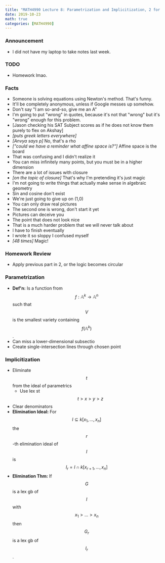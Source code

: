 ```yaml
---
title: "MATH4990 Lecture 8: Parametrization and Implicitization, 2 for 3"
date: 2019-10-23
math: true
categories: [MATH4990]
---
```


### Announcement

- I did not have my laptop to take notes last week.

### TODO

- Homework lmao.

### Facts

- Someone is solving equations using Newton's method. That's funny.
- It'll be completely anonymous, unless if Google messes up somehow.
- Don't say "I am so-and-so, give me an A"
- I'm going to put "wrong" in quotes, because it's not that "wrong" but it's "wrong" enough for this problem.
- [Jason checking his SAT Subject scores as if he does not know them purely to flex on Akshay]
- *[puts greek letters everywhere]*
- *[Anvya says p]* No, that's a rho
- *["could we have a reminder what affine space is?"]* Affine space is the board
- That was confusing and I didn't realize it
- You can miss infinitely many points, but you must be in a higher dimension
- There are a lot of issues with closure
- *[on the topic of closure]* That's why I'm pretending it's just magic
- I'm not going to write things that actually make sense in algebraic geometry
- Sin and cosine don't exist
- We're just going to give up on (1,0)
- You can only draw real pictures
- The second one is wrong, don't start it yet
- Pictures can deceive you
- The point that does not look nice
- That is a much harder problem that we will never talk about
- I have to finish eventually
- I wrote it so sloppy I confused myself
- *[48 times]* Magic!

### Homework Review

- Apply previous part in 2, or the logic becomes circular

### Parametrization

- **Def'n:** Is a function from $$f:\mathbb{A}^k\to\mathbb{A}^n$$ such that $$V$$ is the smallest variety containing $$f(\mathbb{A}^k)$$.
- Can miss a lower-dimensional subsectio
- Create single-intersection lines through chosen point

### Implicitization

- Eliminate $$t$$ from the ideal of parametrics
    - Use lex st $$t>x>y>z$$
- Clear denominators
- **Elimination Ideal:** For $$I\subseteq k[x_1,\dots,x_n]$$ the $$r$$-th elimination ideal of $$I$$ is $$I_r=I\cap k[x_{r+1},\dots,x_n]$$ 
- **Elimination Thm:** If $$G$$ is a lex gb of $$I$$ with $$x_1>\dots>x_n$$ then $$G_r$$ is a lex gb of $$I_r$$.


